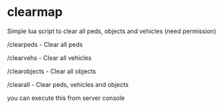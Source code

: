 # clearmap
Simple lua script to clear all peds, objects and vehicles (need permission)

/clearpeds - Clear all peds

/clearvehs - Clear all vehicles

/clearobjects - Clear all objects

/clearall - Clear peds, vehicles and objects

you can execute this from server console
